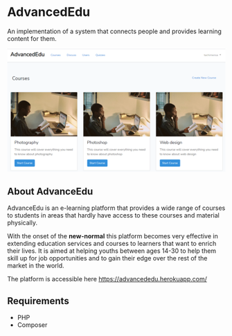 # AdvancedEdu

An implementation of a system that connects people and provides learning content for them.

![alt text](https://github.com/VortanSystems/AdvanceEdu/blob/master/image/display.PNG)

## About AdvanceEdu 

AdvanceEdu is an e-learning platform that provides a wide range of courses to students in areas that hardly have access to these courses and material physically. 

With the onset of the <b>new-normal</b> this platform becomes very effective in extending education services and courses to learners that want to enrich their lives. It is aimed at helping youths between ages 14-30 to help them skill up for job opportunities and to gain their edge over the rest of the market in the world. 

The platform is accessible here https://advancededu.herokuapp.com/

## Requirements

* PHP
* Composer


